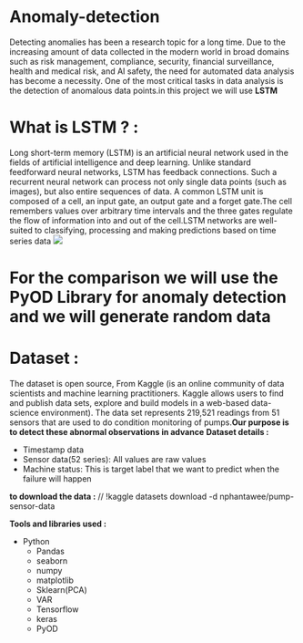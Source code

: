 # Anomaly-detection

 Detecting anomalies has been a research topic for a long time. Due to the increasing amount of data collected in the modern world in broad domains such as risk management, compliance, security, financial surveillance, health and medical risk, and AI safety, the need for automated data analysis has become a necessity. One of the most critical tasks in data analysis is the detection of anomalous data points.in this project we will use **LSTM** 
 
# What is LSTM ? : 
Long short-term memory (LSTM) is an artificial neural network used in the fields of artificial intelligence and deep learning. Unlike standard feedforward neural networks, LSTM has feedback connections. Such a recurrent neural network can process not only single data points (such as images), but also entire sequences of data.
A common LSTM unit is composed of a cell, an input gate, an output gate and a forget gate.The cell remembers values over arbitrary time intervals and the three gates regulate the flow of information into and out of the cell.LSTM networks are well-suited to classifying, processing and making predictions based on time series data
![](https://miro.medium.com/max/1400/1*Niu_c_FhGtLuHjrStkB_4Q.png=250x250)
# For the comparison we will use the PyOD Library for anomaly detection and we will generate random data

# Dataset :
The dataset is open source, From Kaggle (is an online community of data scientists and machine learning practitioners. Kaggle allows users to find and publish data sets, explore and build models in a web-based data-science environment).
The data set represents 219,521 readings from 51 sensors  that are used to do condition monitoring of pumps.**Our purpose is to detect these abnormal observations in advance**
**Dataset details :** 

-  Timestamp data
-  Sensor data(52 series): All values are raw values
-  Machine status: This is target label that we want to predict when the failure will happen


**to download the data :** 
// !kaggle datasets download -d nphantawee/pump-sensor-data

**Tools and libraries used :**

-   Python
    -   Pandas
    -   seaborn
    -   numpy
    -   matplotlib
    -   Sklearn(PCA)
    -   VAR
    -   Tensorflow
    -   keras
    -   PyOD
